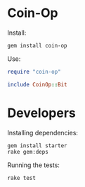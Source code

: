 # Coin-Op

Install:

    gem install coin-op


Use:

```ruby
require "coin-op"

include CoinOp::Bit

```

# Developers

Installing dependencies:

    gem install starter
    rake gem:deps

Running the tests:

    rake test


